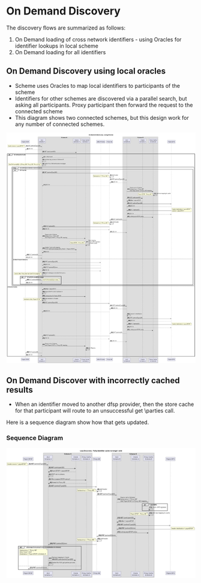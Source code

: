 # On Demand Discovery

The discovery flows are summarized as follows:
1. On Demand loading of cross network identifiers - using Oracles for identifier lookups in local scheme
2. On Demand loading for all identifiers

## On Demand Discovery using local oracles
- Scheme uses Oracles to map local identifiers to participants of the scheme
- Identifiers for other schemes are discovered via a parallel search, but asking all participants. Proxy participant then forward the request to the connected scheme
- This diagram shows two connected schemes, but this design work for any number of connected schemes.

![Proxy pattern - On Demand Discovery with Oracles](Proxy%20pattern%20-%20On%20Demand%20Discovery%20-%20using%20Oracles.png)


## On Demand Discover with incorrectly cached results
- When an identifier moved to another dfsp provider, then the store cache for that participant will route to an unsuccessful get \parties call.

Here is a sequence diagram show how that gets updated.
### Sequence Diagram
![Invalid Cache](Proxy%20pattern%20-%20On%20Demand%20Discovery%20-%20Identifier%20Cache%20Invalid.png)
